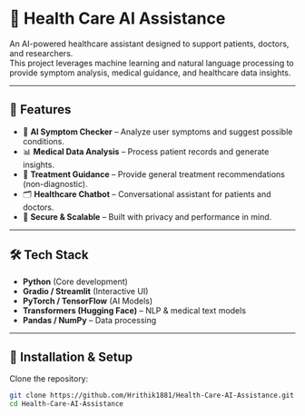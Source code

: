 # 🏥 Health Care AI Assistance

An AI-powered healthcare assistant designed to support patients, doctors, and researchers.  
This project leverages machine learning and natural language processing to provide symptom analysis, medical guidance, and healthcare data insights.

---

## 📌 Features
- 🤖 **AI Symptom Checker** – Analyze user symptoms and suggest possible conditions.  
- 📊 **Medical Data Analysis** – Process patient records and generate insights.  
- 💊 **Treatment Guidance** – Provide general treatment recommendations (non-diagnostic).  
- 🗂 **Healthcare Chatbot** – Conversational assistant for patients and doctors.  
- 🔐 **Secure & Scalable** – Built with privacy and performance in mind.  

---

## 🛠️ Tech Stack
- **Python** (Core development)  
- **Gradio / Streamlit** (Interactive UI)  
- **PyTorch / TensorFlow** (AI Models)  
- **Transformers (Hugging Face)** – NLP & medical text models  
- **Pandas / NumPy** – Data processing  

---

## 🚀 Installation & Setup
Clone the repository:
```bash
git clone https://github.com/Hrithik1881/Health-Care-AI-Assistance.git
cd Health-Care-AI-Assistance
